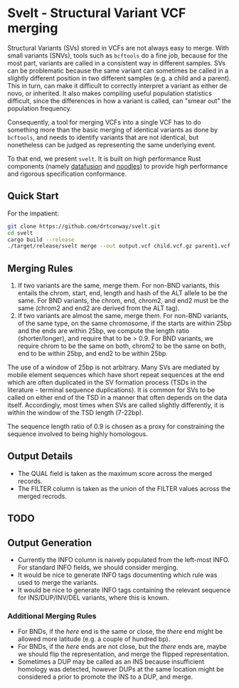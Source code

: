 # Svelt - Structural Variant VCF merging

Structural Variants (SVs) stored in VCFs are not always easy to
merge. With small variants (SNVs), tools such as `bcftools` do a fine
job, because for the most part, variants are called in a consistent way
in different samples.  SVs can be problematic because the same variant
can sometimes be called in a slightly different position in two different
samples (e.g. a child and a parent). This in turn, can make it difficult
to correctly interpret a variant as either de novo, or inherited. It
also makes compiling useful population statistics difficult, since the
differences in how a variant is called, can "smear out" the population
frequency.

Consequently, a tool for merging VCFs into a single VCF has to do
something more than the basic merging of identical variants as done by
`bcftools`, and needs to identify variants that are not identical,
but nonetheless can be judged as representing the same underlying event.

To that end, we present `svelt`. It is built on high performance Rust
components (namely [datafusion](https://datafusion.apache.org/) and
[noodles](https://github.com/zaeleus/noodles)) to provide high performance
and rigorous specification conformance.

## Quick Start

For the impatient:

```bash
git clone https://github.com/drtconway/svelt.git
cd svelt
cargo build --release
./target/release/svelt merge --out output.vcf child.vcf.gz parent1.vcf.gz parent2.vcf.gz
```

## Merging Rules

1. If two variants are the same, merge them. For non-BND variants, this
   entails the chrom, start, end, length and hash of the ALT allele to
   be the same. For BND variants, the chrom, end, chrom2, and end2 must
   be the same (chrom2 and end2 are derived from the ALT tag).
2. If two variants are almost the same, merge them. For non-BND variants,
   of the same type, on the same chromosome, if the starts are within 25bp
   and the ends are within 25bp, we compute the length ratio (shorter/longer),
   and require that to be > 0.9. For BND variants, we require chrom
   to be the same on both, chrom2 to be the same on both, end to be
   within 25bp, and end2 to be within 25bp.

The use of a window of 25bp is not arbitrary. Many SVs are mediated by
mobile element sequences which have short repeat sequences at the end
which are often duplicated in the SV formation process (TSDs in the literature -
terminal sequence duplications). It is common for SVs to be called on
either end of the TSD in a manner that often depends on the data itself.
Accordingly, most times when SVs are called slightly differently, it is
within the window of the TSD length (7-22bp).

The sequence length ratio of 0.9 is chosen as a proxy for constraining the
sequence involved to being highly homologous.

## Output Details

- The QUAL field is taken as the maximum score across the merged records.
- The FILTER column is taken as the union of the FILTER values across the
  merged recrods.

## TODO

## Output Generation

- Currently the INFO column is naively populated from the left-most INFO. For
  standard INFO fields, we should consider merging.
- It would be nice to generate INFO tags documenting which rule was used to merge
  the variants.
- It would be nice to generate INFO tags containing the relevant sequence for
  INS/DUP/INV/DEL variants, where this is known.

### Additional Merging Rules

- For BNDs, if the *here* end is the same or close, the *there* end might be
  allowed more latitude (e.g. a couple of hundred bp).
- For BNDs, if the *here* ends are not close, but the *there* ends are, maybe
  we should flip the representation, and merge the flipped representation.
- Sometimes a DUP may be called as an INS because insufficient homology was
  detected, however DUPs at the same location might be considered a prior to
  promote the INS to a DUP, and merge.
